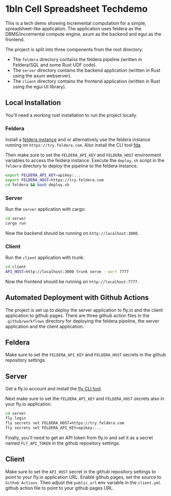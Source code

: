 # 1bln Cell Spreadsheet Techdemo

This is a tech demo showing incremental computation for a simple, spreadsheet-like application.
The application uses feldera as the DBMS/incremental compute engine, axum as the backend
and egui as the frontend.

The project is split into three components from the root directory:

- The `feldera` directory contains the feldera pipeline (written in Feldera/SQL and some Rust UDF code).
- The `server` directory contains the backend application (written in Rust using the axum webserver).
- The `client` directory contains the frontend application (written in Rust using the egui UI library).

## Local Installation

You'll need a working rust installation to run the project locally.

### Feldera

Install a [feldera instance](https://docs.feldera.com/get-started) and or alternatively use the
feldera instance running on `https://try.feldera.com`.
Also install the CLI tool [fda](https://docs.feldera.com/reference/cli).

Then make sure to set the `FELDERA_API_KEY` and `FELDERA_HOST` environment variables to access the feldera instance.
Execute the `deploy.sh` script in the `feldera` directory to deploy the pipeline to the feldera instance.

```bash
export FELDERA_API_KEY=apikey:...
export FELDERA_HOST=https://try.feldera.com
cd feldera && bash deploy.sh
```

### Server

Run the `server` application with cargo:

```bash
cd server
cargo run
```

Now the backend should be running on `http://localhost:3000`.

### Client

Run the `client` application with trunk:

```bash
cd client
API_HOST=http://localhost:3000 trunk serve --port 7777
```

Now the frontend should be running on `http://localhost:7777`.

## Automated Deployment with Github Actions

The project is set up to deploy the server application to fly.io and the client application to github pages.
There are three github action files in the `.github/workflows` directory for deploying the feldera pipeline,
the server application and the client application.

## Feldera

Make sure to set the `FELDERA_API_KEY` and `FELDERA_HOST` secrets in the github repository settings.

## Server

Get a fly.io account and install the [fly CLI tool](https://fly.io/docs/flyctl/install/).

Next make sure to set the `FELDERA_API_KEY` and `FELDERA_HOST` secrets also in your fly.io application.

```bash
cd server
fly login
fly secrets set FELDERA_HOST=https://try.feldera.com
fly secrets set FELDERA_API_KEY=apikey:...
```

Finally, you'll need to get an API token from fly.io and set it as a secret named `FLY_API_TOKEN` in the github
repository settings.

## Client

Make sure to set the `API_HOST` secret in the github repository settings to point to your fly.io application URL.
Enable github pages, set the source to `Github Actions`. Then adjust the `public_url` env variable in the `client.yml`
github action file to point to your github pages URL.